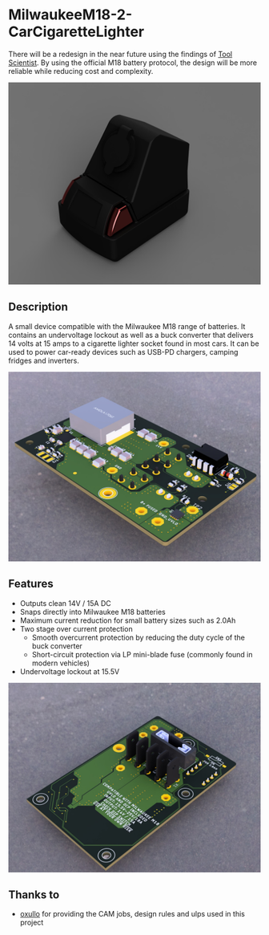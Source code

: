 # MilwaukeeM18-2-CarCigaretteLighter

There will be a redesign in the near future using the findings of [Tool Scientist](https://www.youtube.com/watch?v=q7spzrIbdKY). By using the official M18 battery protocol, the design will be more reliable while reducing cost and complexity.

![assembly](https://github.com/BrennerLu/Milwaukee-2-CigLighter/blob/e48783401dd499255ea04840929c076b2c26340b/images/assembly.jpg)

## Description

A small device compatible with the Milwaukee M18 range of batteries. It contains an undervoltage lockout as well as a buck converter that delivers 14 volts at 15 amps to a cigarette lighter socket found in most cars. It can be used to power car-ready devices such as USB-PD chargers, camping fridges and inverters.

![pcb_top](https://github.com/BrennerLu/Milwaukee-2-CigLighter/blob/e48783401dd499255ea04840929c076b2c26340b/images/pcb_top.jpg)

## Features

- Outputs clean 14V / 15A DC
- Snaps directly into Milwaukee M18 batteries
- Maximum current reduction for small battery sizes such as 2.0Ah
- Two stage over current protection
  - Smooth overcurrent protection by reducing the duty cycle of the buck converter
  - Short-circuit protection via LP mini-blade fuse (commonly found in modern vehicles)
- Undervoltage lockout at 15.5V

![pcb_bottom](https://github.com/BrennerLu/Milwaukee-2-CigLighter/blob/e48783401dd499255ea04840929c076b2c26340b/images/pcb_botttom.jpg)

## Thanks to
- [oxullo](https://github.com/oxullo) for providing the CAM jobs, design rules and ulps used in this project

